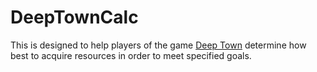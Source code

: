 # DeepTownCalc

This is designed to help players of the game [Deep Town](https://play.google.com/store/apps/details?id=com.rockbite.deeptown) determine how best to acquire resources in order to meet specified goals.
